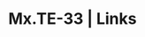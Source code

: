 ---
layout: default
permalink: /
title: Mx.TE-33 | Links
description: "[mɪks tEE θɜ ti θri] • She/It • Girlthing • Part-time Mxtress, Part-time Brat • Drone Serial # 8377"
links:
  - Name: Tip Jar
    URL: https://ko-fi.com/mxte33/?hidefeed=true&widget=true
    Color: '#000000'
    Icon-Class: fa-solid fa-circle-dollar-to-slot

  - Name: Ko-fi
    URL: https://ko-fi.com/mxte33
    Color: '#FF5E5B'
    Icon-Class: kofi-icon

  - Name: Drone Gear Guide
    URL: /gear/
    Color: '#8900a6'
    Icon-Class: fa-solid fa-gear

  - Name: Twitter
    URL: https://twitter.com
    Username: kittygirlthing
    Color: '#1DA1F2'
    Icon-Class: fab fa-twitter

  - Name: Bluesky
    URL: https://bsky.app/profile/mx.te-33.solutions
    Color: '#0085ff'
    Icon-Class: fa-regular fa-square

  - Name: Mastodon
    URL: https://xantronix.social/@kittygirlthing
    Color: '#6364ff'
    Icon-Class: fab fa-mastodon
    Custom-Attribute: rel="me"

  - Name: Instagram
    URL: https://www.instagram.com
    Username: kittygirlthing
    Color: '#DD2A7B'
    Icon-Class: fab fa-instagram

  - Name: Threads
    URL: https://threads.net/
    Username: kittygirlthing
    Color: '#000000'
    Icon-Class: fa-solid fa-at
    Text_Color: '#ffffff'

  - Name: Twitch
    URL: 'https://twitch.tv'
    Username: kittygirlthing
    Icon-Class: fab fa-twitch
    Color: '#9147fe'
    Text_Color: '#ffffff'

  - Name: Fansly (NSFW)
    URL: https://fansly.com/KittyGirlthing
    Color: '#2699f7'
    Icon-Class: fa-regular fa-heart

  - Name: Fetlife (NSFW)
    URL: https://fetlife.com/users/14922843
    Color: '#900'
    Icon-Class: fab fa-gitlab
---